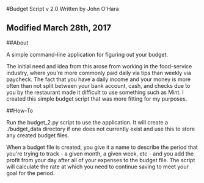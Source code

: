#Budget Script v 2.0
Written by John O'Hara

Modified March 28th, 2017
-------------------------

##About

A simple command-line application for figuring out your budget.

The initial need and idea from this arose from working in the food-service industry, where you're more commonly paid daily via tips than weekly via paycheck. The fact that you have a daily income and your money is more often than not split between your bank account, cash, and checks due to you by the restaurant made it difficult to use something such as Mint. I created this simple budget script that was more fitting for my purposes.


##How-To

Run the budget_2.py script to use the application. It will create a ./budget_data directory if one does not currently exist and use this to store any created budget files.

When a budget file is created, you give it a name to describe the period that you're trying to track - a given month, a given week, etc - and you add the profit from your day after all of your expenses to the budget file. The script will calculate the rate at which you need to continue saving to meet your goal for the period.


